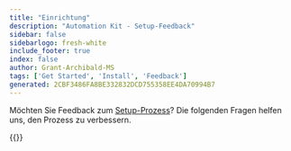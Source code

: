 ```yaml
---
title: "Einrichtung"
description: "Automation Kit - Setup-Feedback"
sidebar: false
sidebarlogo: fresh-white
include_footer: true
index: false
author: Grant-Archibald-MS
tags: ['Get Started', 'Install', 'Feedback']
generated: 2CBF3486FA8BE332832DCD755358EE4DA70994B7
---
```


Möchten Sie Feedback zum [Setup-Prozess](/de/get-started/setup)? Die folgenden Fragen helfen uns, den Prozess zu verbessern.

{{<questions name="/content/de/get-started/setup-feedback.json" completed="Vielen Dank, dass Sie die Einrichtungsschritte abgeschlossen haben." showNavigationButtons=true locale="de">}}
